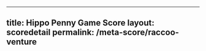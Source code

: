 ---
        
title: Hippo Penny Game Score
layout: scoredetail
permalink: /meta-score/raccoo-venture
---